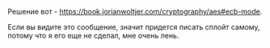 Решение вот - https://book.jorianwoltjer.com/cryptography/aes#ecb-mode. 

Если вы видите это сообщение, значит придется писать сплойт самому, потому что я его еще не сделал, мне очень лень.